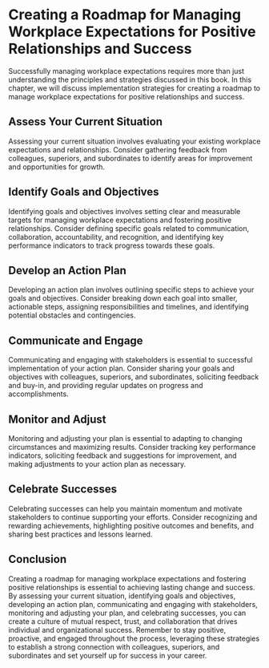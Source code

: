 Creating a Roadmap for Managing Workplace Expectations for Positive Relationships and Success
=======================================================================================================================================================

Successfully managing workplace expectations requires more than just understanding the principles and strategies discussed in this book. In this chapter, we will discuss implementation strategies for creating a roadmap to manage workplace expectations for positive relationships and success.

Assess Your Current Situation
-----------------------------

Assessing your current situation involves evaluating your existing workplace expectations and relationships. Consider gathering feedback from colleagues, superiors, and subordinates to identify areas for improvement and opportunities for growth.

Identify Goals and Objectives
-----------------------------

Identifying goals and objectives involves setting clear and measurable targets for managing workplace expectations and fostering positive relationships. Consider defining specific goals related to communication, collaboration, accountability, and recognition, and identifying key performance indicators to track progress towards these goals.

Develop an Action Plan
----------------------

Developing an action plan involves outlining specific steps to achieve your goals and objectives. Consider breaking down each goal into smaller, actionable steps, assigning responsibilities and timelines, and identifying potential obstacles and contingencies.

Communicate and Engage
----------------------

Communicating and engaging with stakeholders is essential to successful implementation of your action plan. Consider sharing your goals and objectives with colleagues, superiors, and subordinates, soliciting feedback and buy-in, and providing regular updates on progress and accomplishments.

Monitor and Adjust
------------------

Monitoring and adjusting your plan is essential to adapting to changing circumstances and maximizing results. Consider tracking key performance indicators, soliciting feedback and suggestions for improvement, and making adjustments to your action plan as necessary.

Celebrate Successes
-------------------

Celebrating successes can help you maintain momentum and motivate stakeholders to continue supporting your efforts. Consider recognizing and rewarding achievements, highlighting positive outcomes and benefits, and sharing best practices and lessons learned.

Conclusion
----------

Creating a roadmap for managing workplace expectations and fostering positive relationships is essential to achieving lasting change and success. By assessing your current situation, identifying goals and objectives, developing an action plan, communicating and engaging with stakeholders, monitoring and adjusting your plan, and celebrating successes, you can create a culture of mutual respect, trust, and collaboration that drives individual and organizational success. Remember to stay positive, proactive, and engaged throughout the process, leveraging these strategies to establish a strong connection with colleagues, superiors, and subordinates and set yourself up for success in your career.
